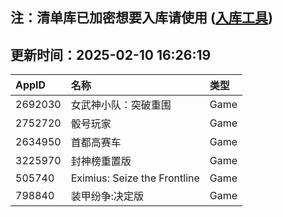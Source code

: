 ## 注：清单库已加密想要入库请使用 ([入库工具](https://github.com/BlankTMing/ManifestAutoUpdate/releases))

## 更新时间：2025-02-10 16:26:19
| AppID | 名称 | 类型  |
| :-------------------- | :----------------------------- | :----------- |
| 2692030 | 女武神小队：突破重围| Game |
| 2752720 | 骰号玩家| Game |
| 2634950 | 首都高赛车| Game |
| 3225970 | 封神榜重置版| Game |
| 505740 | Eximius: Seize the Frontline| Game |
| 798840 | 装甲纷争:决定版| Game |
